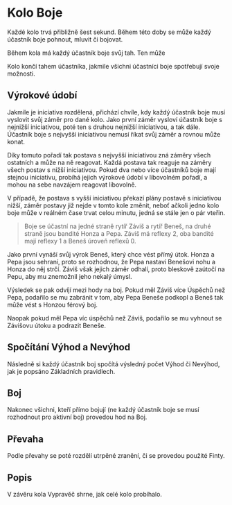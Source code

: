 # Kolo Boje

Každé kolo trvá přibližně šest sekund. Během této doby se může každý účastník
boje pohnout, mluvit či bojovat.

Během kola má každý účastník boje svůj tah. Ten může

Kolo končí tahem účastníka, jakmile všichni
účastníci boje spotřebují svoje možnosti.

## Výrokové údobí
Jakmile je iniciativa rozdělená, přichází chvíle, kdy každý účastník boje musí vyslovit svůj záměr pro dané kolo. Jako první záměr vysloví účastník boje s nejnižší iniciativou, poté ten s druhou nejnižší iniciativou, a tak dále. Účastník boje s nejvyšší iniciativou nemusí říkat svůj záměr a rovnou může konat.

Díky tomuto pořadí tak postava s nejvyšší iniciativou zná záměry všech ostatních a může na ně reagovat. Každá postava tak reaguje na záměry všech postav s nižší iniciativou. Pokud dva nebo více účastníků boje mají stejnou iniciativu, probíhá jejich výrokové údobí v libovolném pořadí, a mohou na sebe navzájem reagovat libovolně.

V případě, že postava s vyšší iniciativou překazí plány postavě s iniciativou nižší, záměr postavy již nejde v tomto kole změnit, neboť ačkoli jedno kolo boje může v reálném čase trvat celou minutu, jedná se stále jen o pár vteřin.

> Boje se účastní na jedné straně rytíř Záviš a rytíř Beneš, na druhé straně jsou bandité Honza a Pepa. Záviš má reflexy 2, oba bandité mají reflexy 1 a Beneš úroveň reflexů 0.

Jako první vynáší svůj výrok Beneš, který chce vést přímý útok. Honza a Pepa jsou sehraní, proto se rozhodnou, že Pepa nastaví Benešovi nohu a Honza do něj strčí. Záviš však jejich záměr odhalí, proto bleskově zaútočí na Pepu, aby mu znemožnil jeho nekalý úmysl.

Výsledek se pak odvíjí mezi hody na boj. Pokud měl Záviš více Úspěchů než Pepa, podařilo se mu zabránit v tom, aby Pepa Beneše podkopl a Beneš tak může vést s Honzou férový boj.

Naopak pokud měl Pepa víc úspěchů než Záviš, podařilo se mu vyhnout se Závišovu útoku a podrazit Beneše.

## Spočítání Výhod a Nevýhod
Následně si každý účastník boj spočítá výsledný počet Výhod či Nevýhod, jak je popsáno Základních pravidlech.

## Boj
Nakonec všichni, kteří přímo bojují (ne každý účastník boje se musí rozhodnout pro aktivní boj) provedou hod na Boj.

## Převaha
Podle převahy se poté rozdělí utrpěné zranění, či se provedou použité Finty.

## Popis
V závěru kola Vypravěč shrne, jak celé kolo probíhalo.
